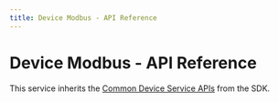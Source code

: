 ```yaml
---
title: Device Modbus - API Reference
---
```


# Device Modbus - API Reference

This service inherits the [Common Device Service APIs](../../ApiReference.md) from the SDK.
